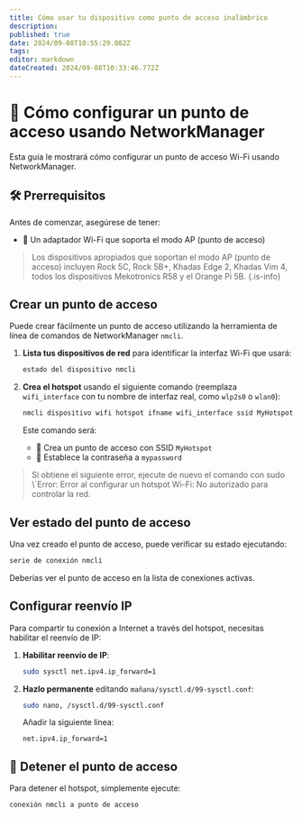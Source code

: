 ```yaml
---
title: Cómo usar tu dispositivo como punto de acceso inalámbrico
description:
published: true
date: 2024/09-08T10:55:29.082Z
tags:
editor: markdown
dateCreated: 2024/09-08T10:33:46.772Z
---
```


# 📶 Cómo configurar un punto de acceso usando NetworkManager

Esta guía le mostrará cómo configurar un punto de acceso Wi-Fi usando NetworkManager.

## 🛠️ Prerrequisitos

Antes de comenzar, asegúrese de tener:

- 📡 Un adaptador Wi-Fi que soporta el modo AP (punto de acceso)

> Los dispositivos apropiados que soportan el modo AP (punto de acceso) incluyen Rock 5C, Rock 5B+, Khadas Edge 2, Khadas Vim 4, todos los dispositivos Mekotronics R58 y el Orange Pi 5B.
> {.is-info}

## Crear un punto de acceso

Puede crear fácilmente un punto de acceso utilizando la herramienta de línea de comandos de NetworkManager `nmcli`.

1. **Lista tus dispositivos de red** para identificar la interfaz Wi-Fi que usará:

   ```bash
   estado del dispositivo nmcli
   ```

2. **Crea el hotspot** usando el siguiente comando (reemplaza `wifi_interface` con tu nombre de interfaz real, como `wlp2s0` o `wlan0`):

   ```bash
   nmcli dispositivo wifi hotspot ifname wifi_interface ssid MyHotspot contraseña "mypassword"
   ```

   Este comando será:

   - 📝 Crea un punto de acceso con SSID `MyHotspot`
   - 🔑 Establece la contraseña a `mypassword`

> Si obtiene el siguiente error, ejecute de nuevo el comando con sudo
> \\\`Error: Error al configurar un hotspot Wi-Fi: No autorizado para controlar la red.

## Ver estado del punto de acceso

Una vez creado el punto de acceso, puede verificar su estado ejecutando:

```bash
serie de conexión nmcli
```

Deberías ver el punto de acceso en la lista de conexiones activas.

## Configurar reenvío IP

Para compartir tu conexión a Internet a través del hotspot, necesitas habilitar el reenvío de IP:

1. **Habilitar reenvío de IP**:

   ```bash
   sudo sysctl net.ipv4.ip_forward=1
   ```

2. **Hazlo permanente** editando `mañana/sysctl.d/99-sysctl.conf`:

   ```bash
   sudo nano, /sysctl.d/99-sysctl.conf
   ```

   Añadir la siguiente línea:

   ```
   net.ipv4.ip_forward=1
   ```

## 🛑 Detener el punto de acceso

Para detener el hotspot, simplemente ejecute:

```bash
conexión nmcli a punto de acceso
```
